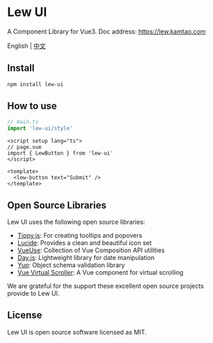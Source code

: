 # Lew UI

A Component Library for Vue3. Doc address: https://lew.kamtao.com

English | [中文](./README.zh-CN.md)

## Install

```bash
npm install lew-ui
```

## How to use

```js
// main.ts
import 'lew-ui/style'
```

```vue
<script setup lang="ts">
// page.vue
import { LewButton } from 'lew-ui'
</script>

<template>
  <lew-button text="Submit" />
</template>
```

## Open Source Libraries

Lew UI uses the following open source libraries:

- [Tippy.js](https://atomiks.github.io/tippyjs/): For creating tooltips and popovers
- [Lucide](https://github.com/lucide-icons/lucide): Provides a clean and beautiful icon set
- [VueUse](https://vueuse.org/): Collection of Vue Composition API utilities
- [Day.js](https://day.js.org/): Lightweight library for date manipulation
- [Yup](https://github.com/jquense/yup): Object schema validation library
- [Vue Virtual Scroller](https://github.com/Akryum/vue-virtual-scroller): A Vue component for virtual scrolling

We are grateful for the support these excellent open source projects provide to Lew UI.

## License

Lew UI is open source software licensed as MIT.
